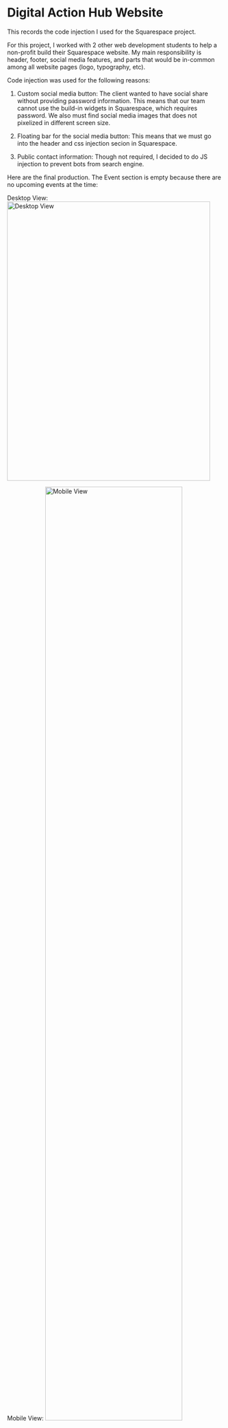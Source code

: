 # Digital Action Hub Website
This records the code injection I used for the Squarespace project.

For this project, I worked with 2 other web development students to help a non-profit build their Squarespace website. My main responsibility is header, footer, social media features, and parts that would be in-common among all website pages (logo, typography, etc).

Code injection was used for the following reasons:
1) Custom social media button: The client wanted to have social share without providing password information. This means that our team cannot use the build-in widgets in Squarespace, which requires password. We also must find social media images that does not pixelized in different screen size. 

2) Floating bar for the social media button: This means that we must go into the header and css injection secion in Squarespace.

3) Public contact information: Though not required, I decided to do JS injection to prevent bots from search engine.

Here are the final production. The Event section is empty because there are no upcoming events at the time: 

Desktop View:
<img src="https://github.com/amychan331/schoolProject-Squarespace/blob/master/images/desktopView.png" alt="Desktop View" style="width: 474px; height: 650px;" />

Mobile View:
<img src="https://github.com/amychan331/schoolProject-Squarespace/blob/master/images/mobileView.png" alt="Mobile View" style="width: 320px; height: 2174px;" />
